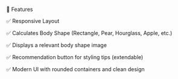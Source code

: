 
🚀 Features

✅ Responsive Layout

✅ Calculates Body Shape (Rectangle, Pear, Hourglass, Apple, etc.)

✅ Displays a relevant body shape image

✅ Recommendation button for styling tips (extendable)

✅ Modern UI with rounded containers and clean design

